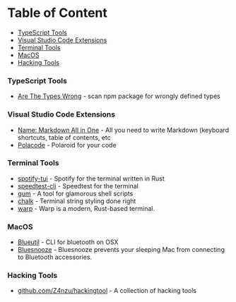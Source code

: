 # Table of Content <!-- omit from toc -->
- [TypeScript Tools](#typescript-tools)
- [Visual Studio Code Extensions](#visual-studio-code-extensions)
- [Terminal Tools](#terminal-tools)
- [MacOS](#macos)
- [Hacking Tools](#hacking-tools)


### TypeScript Tools
- [Are The Types Wrong](https://arethetypeswrong.github.io/) - scan npm package for wrongly defined types

### Visual Studio Code Extensions
- [Name: Markdown All in One](https://marketplace.visualstudio.com/items?itemName=yzhang.markdown-all-in-one) - All you need to write Markdown (keyboard shortcuts, table of contents, etc
- [Polacode](https://marketplace.visualstudio.com/items?itemName=pnp.polacode) - Polaroid for your code



### Terminal Tools
- [spotify-tui](https://github.com/Rigellute/spotify-tui) - Spotify for the terminal written in Rust
- [speedtest-cli](https://www.speedtest.net/apps/cli) - Speedtest for the terminal
- [gum](https://github.com/charmbracelet/gum) - A tool for glamorous shell scripts
- [chalk](https://github.com/chalk/chalk) - Terminal string styling done right
- [warp](https://www.warp.dev/) - Warp is a modern, Rust-based terminal.

### MacOS
- [Blueutil](https://github.com/toy/blueutil) - CLI for bluetooth on OSX
- [Bluesnooze](https://github.com/odlp/bluesnooze) - Bluesnooze prevents your sleeping Mac from connecting to Bluetooth accessories.

### Hacking Tools
- [github.com/Z4nzu/hackingtool](https://github.com/Z4nzu/hackingtool) - A collection of hacking tools